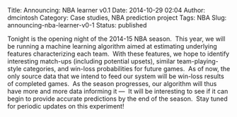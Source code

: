 Title: Announcing: NBA learner v0.1
Date: 2014-10-29 02:04
Author: dmcintosh
Category: Case studies, NBA prediction project
Tags: NBA
Slug: announcing-nba-learner-v0-1
Status: published

Tonight is the opening night of the 2014-15 NBA season.  This year, we will be running a machine learning algorithm aimed at estimating underlying features characterizing each team.  With these features, we hope to identify interesting match-ups (including potential upsets), similar team-playing-style categories, and win-loss probabilities for future games.  As of now, the only source data that we intend to feed our system will be win-loss results of completed games.  As the season progresses, our algorithm will thus have more and more data informing it —  It will be interesting to see if it can begin to provide accurate predictions by the end of the season.  Stay tuned for periodic updates on this experiment!
